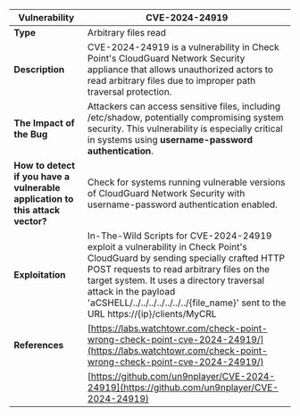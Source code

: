 | Vulnerability | CVE-2024-24919                                                                                                                                            |
|---------------|-----------------------------------------------------------------------------------------------------------------------------------------------------------|
| **Type**      | Arbitrary files read                                                                                                                                      |
| **Description** | CVE-2024-24919 is a vulnerability in Check Point's CloudGuard Network Security appliance that allows unauthorized actors to read arbitrary files due to improper path traversal protection. |
| **The Impact of the Bug** | Attackers can access sensitive files, including /etc/shadow, potentially compromising system security. This vulnerability is especially critical in systems using **username-password authentication**. |
| **How to detect if you have a vulnerable application to this attack vector?** | Check for systems running vulnerable versions of CloudGuard Network Security with username-password authentication enabled. |
| **Exploitation** | In-The-Wild Scripts for CVE-2024-24919 exploit a vulnerability in Check Point's CloudGuard by sending specially crafted HTTP POST requests to read arbitrary files on the target system. It uses a directory traversal attack in the payload 'aCSHELL/../../../../../../../{file_name}' sent to the URL https://{ip}/clients/MyCRL |
| **References** | [https://labs.watchtowr.com/check-point-wrong-check-point-cve-2024-24919/](https://labs.watchtowr.com/check-point-wrong-check-point-cve-2024-24919/) |
|               | [https://github.com/un9nplayer/CVE-2024-24919](https://github.com/un9nplayer/CVE-2024-24919) |

